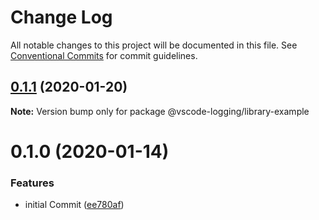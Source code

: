 # Change Log

All notable changes to this project will be documented in this file.
See [Conventional Commits](https://conventionalcommits.org) for commit guidelines.

## [0.1.1](https://github.com/sap/vscode-logging/compare/@vscode-logging/library-example@0.1.0...@vscode-logging/library-example@0.1.1) (2020-01-20)

**Note:** Version bump only for package @vscode-logging/library-example

# 0.1.0 (2020-01-14)

### Features

- initial Commit ([ee780af](https://github.com/sap/vscode-logging/commit/ee780afa90dc17cfac91a28cb2921728c1cc4489))

